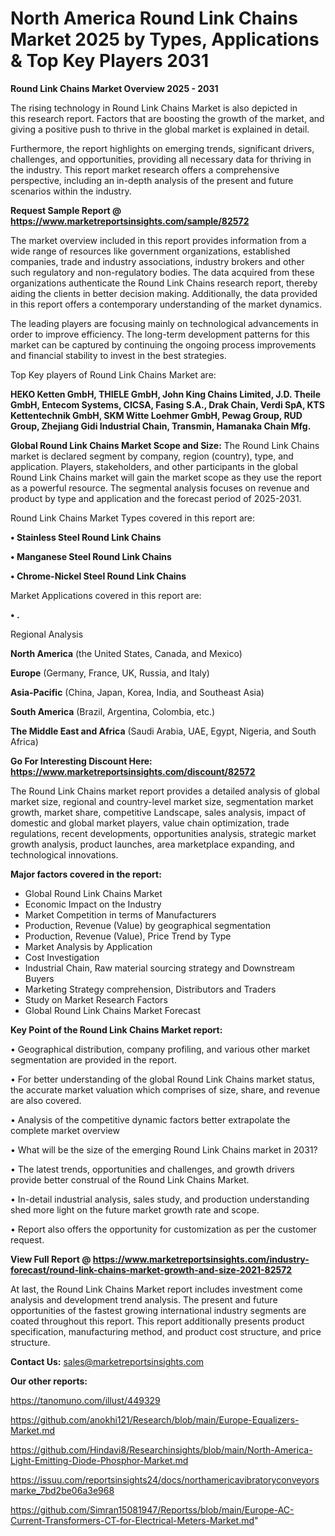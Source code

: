 # North America Round Link Chains Market 2025 by Types, Applications & Top Key Players 2031

<Strong> Round Link Chains Market Overview 2025 - 2031</strong>

The rising technology in Round Link Chains Market is also depicted in this research report. Factors that are boosting the growth of the market, and giving a positive push to thrive in the global market is explained in detail.

Furthermore, the report highlights on emerging trends, significant drivers, challenges, and opportunities, providing all necessary data for thriving in the industry. This report market research offers a comprehensive perspective, including an in-depth analysis of the present and future scenarios within the industry.

<strong>Request Sample Report @ <a href=https://www.marketreportsinsights.com/sample/82572>https://www.marketreportsinsights.com/sample/82572</a></strong>

The market overview included in this report provides information from a wide range of resources like government organizations, established companies, trade and industry associations, industry brokers and other such regulatory and non-regulatory bodies. The data acquired from these organizations authenticate the Round Link Chains research report, thereby aiding the clients in better decision making. Additionally, the data provided in this report offers a contemporary understanding of the market dynamics.

The leading players are focusing mainly on technological advancements in order to improve efficiency. The long-term development patterns for this market can be captured by continuing the ongoing process improvements and financial stability to invest in the best strategies.

Top Key players of Round Link Chains Market are:

<strong>HEKO Ketten GmbH, THIELE GmbH, John King Chains Limited, J.D. Theile GmbH, Entecom Systems, CICSA, Fasing S.A., Drak Chain, Verdi SpA, KTS Kettentechnik GmbH, SKM Witte Loehmer GmbH, Pewag Group, RUD Group, Zhejiang Gidi Industrial Chain, Transmin, Hamanaka Chain Mfg.</strong>

<strong><b>Global Round Link Chains Market Scope and Size:</b></strong>
The Round Link Chains market is declared segment by company, region (country), type, and application. Players, stakeholders, and other participants in the global Round Link Chains market will gain the market scope as they use the report as a powerful resource. The segmental analysis focuses on revenue and product by type and application and the forecast period of 2025-2031.

Round Link Chains Market Types covered in this report are:

<strong>• Stainless Steel Round Link Chains

• Manganese Steel Round Link Chains

• Chrome-Nickel Steel Round Link Chains</strong>

Market Applications covered in this report are:

<strong>• .</strong> 

Regional Analysis

<strong>North America</strong> (the United States, Canada, and Mexico)

<strong>Europe</strong> (Germany, France, UK, Russia, and Italy)

<strong>Asia-Pacific</strong> (China, Japan, Korea, India, and Southeast Asia)

<strong>South America</strong> (Brazil, Argentina, Colombia, etc.)

<strong>The Middle East and Africa</strong> (Saudi Arabia, UAE, Egypt, Nigeria, and South Africa)

<strong>Go For Interesting Discount Here: <a href=https://www.marketreportsinsights.com/discount/82572>https://www.marketreportsinsights.com/discount/82572</a></strong>

The Round Link Chains market report provides a detailed analysis of global market size, regional and country-level market size, segmentation market growth, market share, competitive Landscape, sales analysis, impact of domestic and global market players, value chain optimization, trade regulations, recent developments, opportunities analysis, strategic market growth analysis, product launches, area marketplace expanding, and technological innovations.

<strong><b>Major factors covered in the report:</b></strong>
<ul>
  <li>Global Round Link Chains Market </li>
  <li>Economic Impact on the Industry</li>
  <li>Market Competition in terms of Manufacturers</li>
  <li>Production, Revenue (Value) by geographical segmentation</li>
  <li>Production, Revenue (Value), Price Trend by Type</li>
  <li>Market Analysis by Application</li>
  <li>Cost Investigation</li>
  <li>Industrial Chain, Raw material sourcing strategy and Downstream Buyers</li>
  <li>Marketing Strategy comprehension, Distributors and Traders</li>
  <li>Study on Market Research Factors</li>
  <li>Global Round Link Chains Market Forecast</li>
</ul>

<strong><b>Key Point of the Round Link Chains Market report:</b></strong>

• Geographical distribution, company profiling, and various other market segmentation are provided in the report.

• For better understanding of the global Round Link Chains market status, the accurate market valuation which comprises of size, share, and revenue are also covered.

• Analysis of the competitive dynamic factors better extrapolate the complete market overview

• What will be the size of the emerging Round Link Chains market in 2031?

• The latest trends, opportunities and challenges, and growth drivers provide better construal of the Round Link Chains Market.

• In-detail industrial analysis, sales study, and production understanding shed more light on the future market growth rate and scope.

• Report also offers the opportunity for customization as per the customer request.

<strong><b>View Full Report @ <a href=https://www.marketreportsinsights.com/industry-forecast/round-link-chains-market-growth-and-size-2021-82572>https://www.marketreportsinsights.com/industry-forecast/round-link-chains-market-growth-and-size-2021-82572</a></b></strong>


At last, the Round Link Chains Market report includes investment come analysis and development trend analysis. The present and future opportunities of the fastest growing international industry segments are coated throughout this report. This report additionally presents product specification, manufacturing method, and product cost structure, and price structure.

<strong>Contact Us:</strong>
sales@marketreportsinsights.com

<strong>Our other reports:</strong>

<a href=https://tanomuno.com/illust/449329>https://tanomuno.com/illust/449329</a>

<a href=https://github.com/anokhi121/Research/blob/main/Europe-Equalizers-Market.md>https://github.com/anokhi121/Research/blob/main/Europe-Equalizers-Market.md</a>

<a href=https://github.com/Hindavi8/Researchinsights/blob/main/North-America-Light-Emitting-Diode-Phosphor-Market.md>https://github.com/Hindavi8/Researchinsights/blob/main/North-America-Light-Emitting-Diode-Phosphor-Market.md</a>

<a href=https://issuu.com/reportsinsights24/docs/northamericavibratoryconveyorsmarke_7bd2be06a3e968>https://issuu.com/reportsinsights24/docs/northamericavibratoryconveyorsmarke_7bd2be06a3e968</a>

<a href=https://github.com/Simran15081947/Reportss/blob/main/Europe-AC-Current-Transformers-CT-for-Electrical-Meters-Market.md>https://github.com/Simran15081947/Reportss/blob/main/Europe-AC-Current-Transformers-CT-for-Electrical-Meters-Market.md</a>"
